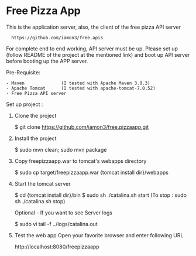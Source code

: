 Free Pizza App
=====================
This is the application server, also, the client of the free pizza API server

      https://github.com/iamon3/free.apis

For complete end to end working, API server must be up. Please set up (follow README of the project at the mentioned link) and boot up API server before booting up the APP server.

Pre-Requisite:

    - Maven              (I tested with Apache Maven 3.0.3)
    - Apache Tomcat      (I tested with apache-tomcat-7.0.52)
    - Free Pizza API server 
    
Set up project :
  
  1) Clone the project
  
       $ git clone https://github.com/iamon3/free.pizzaapp.git
      
  2) Install the project
      
       $ sudo mvn clean; sudo mvn package
  
  3) Copy freepizzaapp.war to tomcat's webapps directory
  
       $ sudo cp target/freepizzaapp.war {tomcat install dir}/webapps
      
  4) Start the tomcat server
     
       $ cd {tomcat install dir}/bin
       $ sudo sh ./catalina.sh start        (To stop : sudo sh ./catalina.sh stop)
     
     Optional - If you want to see Server logs

       $ sudo vi tail -f ../logs/catalina.out
     
     
  5)  Test the web app
      Open your favorite browser and enter following URL
      
       http://localhost:8080/freepizzaapp
  
